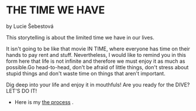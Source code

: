 # THE TIME WE HAVE
by Lucie Šebestová

This storytelling is about the limited time we have in our lives. 

It isn't going to be like that movie IN TIME, where everyone has time on their hands to pay rent and stuff.
Nevertheless, I would like to remind you in this form here that life is not infinite and therefore we must enjoy it as much as possible.Go head-to-head, don't be afraid of little things, don't stress about stupid things and don't waste time on things that aren't important.


Dig deep into your life and enjoy it in mouthfuls!
Are you ready for the DIVE?
LET'S DO IT!

- Here is my [the process](process.md) .

<!-- Content goes here… -->
<!-- A stand-alone version your talk/presentation, written as an article with images, links, etc. -->
<!-- For example: https://breakyourdesignsystem.com -->
